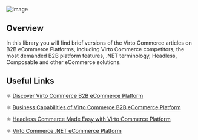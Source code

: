 ![Image](https://user-images.githubusercontent.com/107489017/174784980-8ce6e0a7-3670-4e6a-b9e6-1bfe9aeea15f.png)


## Overview

In this library you will find brief versions of the Virto Commerce articles on B2B eCommerce Platforms, including Virto Commerce competitors, the most demanded B2B platform features, .NET terminology, Headless, Composable and other eCommerce solutions.

## Useful Links

⚛ [Discover Virto Commerce B2B eCommerce Platform](https://virtocommerce.com/b2b-ecommerce-platform)

⚛ [Business Capabilities of Virto Commerce B2B eCommerce Platform](https://virtocommerce.com/b2b-ecommerce-platform/b2b-ecommerce-capabilities)

⚛ [Headless Commerce Made Easy with Virto Commerce Platform](https://virtocommerce.com/headless-ecommerce)

⚛ [Virto Commerce .NET eCommerce Platform](https://virtocommerce.com/microsoft-ecommerce-platform)

